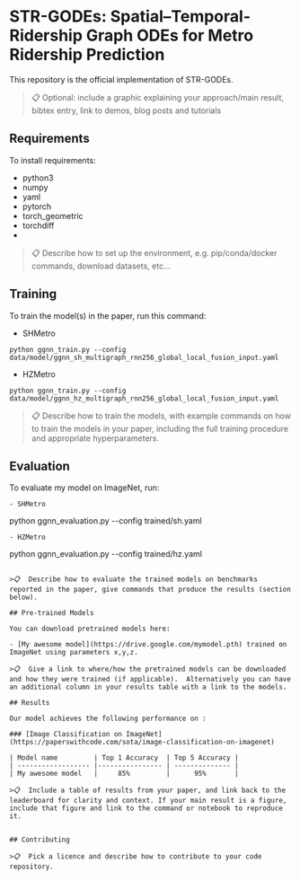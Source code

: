 # STR-GODEs: Spatial–Temporal-Ridership Graph ODEs for Metro Ridership Prediction

This repository is the official implementation of STR-GODEs. 

>📋  Optional: include a graphic explaining your approach/main result, bibtex entry, link to demos, blog posts and tutorials

## Requirements

To install requirements:
- python3
- numpy
- yaml
- pytorch
- torch_geometric
- torchdiff
- 
>📋  Describe how to set up the environment, e.g. pip/conda/docker commands, download datasets, etc...

## Training

To train the model(s) in the paper, run this command:

- SHMetro
```
python ggnn_train.py --config
data/model/ggnn_sh_multigraph_rnn256_global_local_fusion_input.yaml
```

- HZMetro
```
python ggnn_train.py --config
data/model/ggnn_hz_multigraph_rnn256_global_local_fusion_input.yaml
```

>📋  Describe how to train the models, with example commands on how to train the models in your paper, including the full training procedure and appropriate hyperparameters.

## Evaluation

To evaluate my model on ImageNet, run:

```
- SHMetro
```
python ggnn_evaluation.py --config trained/sh.yaml
```
- HZMetro
```
python ggnn_evaluation.py --config trained/hz.yaml
```

>📋  Describe how to evaluate the trained models on benchmarks reported in the paper, give commands that produce the results (section below).

## Pre-trained Models

You can download pretrained models here:

- [My awesome model](https://drive.google.com/mymodel.pth) trained on ImageNet using parameters x,y,z. 

>📋  Give a link to where/how the pretrained models can be downloaded and how they were trained (if applicable).  Alternatively you can have an additional column in your results table with a link to the models.

## Results

Our model achieves the following performance on :

### [Image Classification on ImageNet](https://paperswithcode.com/sota/image-classification-on-imagenet)

| Model name         | Top 1 Accuracy  | Top 5 Accuracy |
| ------------------ |---------------- | -------------- |
| My awesome model   |     85%         |      95%       |

>📋  Include a table of results from your paper, and link back to the leaderboard for clarity and context. If your main result is a figure, include that figure and link to the command or notebook to reproduce it. 


## Contributing

>📋  Pick a licence and describe how to contribute to your code repository. 
